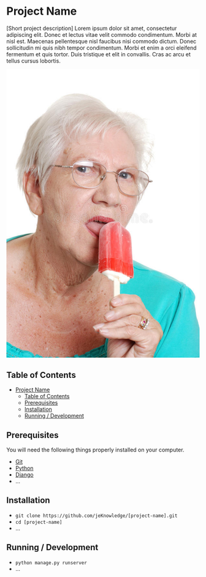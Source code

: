 # Project Name

[Short project description]<!--cSpell:disable-->
Lorem ipsum dolor sit amet, consectetur adipiscing elit. Donec et lectus vitae velit commodo condimentum. Morbi at nisl est. Maecenas pellentesque nisl faucibus nisi commodo dictum. Donec sollicitudin mi quis nibh tempor condimentum. Morbi et enim a orci eleifend fermentum et quis tortor. Duis tristique et elit in convallis. Cras ac arcu et tellus cursus lobortis.<!--cSpell:enable-->

<!--UI Main Page Screenshot-->
![screenshot](example.jpg)

## Table of Contents

- [Project Name](#project-name)
  - [Table of Contents](#table-of-contents)
  - [Prerequisites](#prerequisites)
  - [Installation](#installation)
  - [Running / Development](#running--development)

## Prerequisites

You will need the following things properly installed on your computer.

- [Git](https://git-scm.com/)
- [Python](https://www.python.org/)
- [Django](https://www.djangoproject.com/)
- ...

## Installation

- `git clone https://github.com/jeKnowledge/[project-name].git`
- `cd [project-name]`
- ...

## Running / Development

- `python manage.py runserver`
- ...
